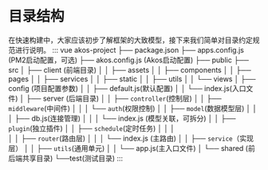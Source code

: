 # 目录结构
在快速构建中，大家应该初步了解框架的大致模型，接下来我们简单对目录约定规范进行说明。
::: vue
akos-project
├── package.json
├── apps.config.js (PM2启动配置，可选)
├── akos.config.js (Akos启动配置)
├── public
├── src
│   ├── client (前端目录)
│   │   ├── assets
│   │   ├── components
│   │   ├── pages
│   │   ├── services
│   │   ├── static
│   │   ├── utils
│   │   └── views
│   ├── config (项目配置参数)
│   │   ├── default.js(默认配置)
│   │   └── index.js(入口文件)
│   ├── server (后端目录)
│   │   ├── `controller`(控制层)
│   │   ├── `middleware`(中间件)
│   │   │    └── `auth`(权限控制)
│   │   ├── `model`(数据模型层)
│   │   │    ├── db.js(连接管理)
│   │   │    └── index.js (模型关联，可拆分)
│   │   ├── `plugin`(独立插件)
│   │   ├── `schedule`(定时任务)
│   │   │      
│   │   ├── `router`(路由层)
│   │   │    └── index.js (主路由)
│   │   ├── `service`（实现层）
│   │   ├── `utils`(通用单元)
│   │   └── app.js(主入口文件)
│   └── shared (前后端共享目录)
└──test(测试目录)
:::
